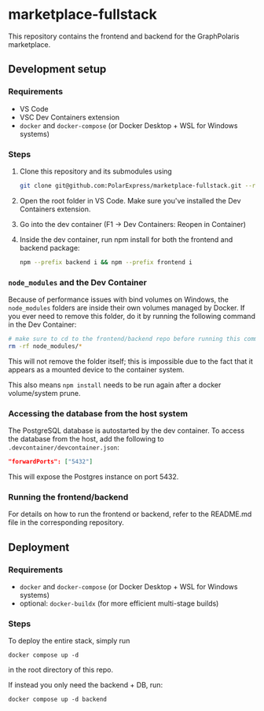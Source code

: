 # marketplace-fullstack

This repository contains the frontend and backend for the GraphPolaris marketplace.

## Development setup

### Requirements
- VS Code
- VSC Dev Containers extension
- `docker` and `docker-compose` (or Docker Desktop + WSL for Windows systems)

### Steps
1. Clone this repository and its submodules using

   ```sh
   git clone git@github.com:PolarExpress/marketplace-fullstack.git --recurse-submodules
   ```
2. Open the root folder in VS Code. Make sure you've installed the Dev Containers extension.
3. Go into the dev container (F1 -> Dev Containers: Reopen in Container)
4. Inside the dev container, run npm install for both the frontend and backend package:
   
   ```sh
   npm --prefix backend i && npm --prefix frontend i 
   ```

### `node_modules` and the Dev Container
Because of performance issues with bind volumes on Windows, the `node_modules` folders are inside their own volumes managed by Docker. If you ever need to remove this folder, do it by running the following command in the Dev Container:

```sh
# make sure to cd to the frontend/backend repo before running this command
rm -rf node_modules/*
```

This will not remove the folder itself; this is impossible due to the fact that it appears as a mounted device to the container system.

This also means `npm install` needs to be run again after a docker volume/system prune.

### Accessing the database from the host system

The PostgreSQL database is autostarted by the dev container. To access the database from the host, add the following to `.devcontainer/devcontainer.json`:

```json
"forwardPorts": ["5432"]
```

This will expose the Postgres instance on port 5432.

### Running the frontend/backend
For details on how to run the frontend or backend, refer to the README.md file in the corresponding repository.

## Deployment

### Requirements
- `docker` and `docker-compose` (or Docker Desktop + WSL for Windows systems)
- optional: `docker-buildx` (for more efficient multi-stage builds)

### Steps
To deploy the entire stack, simply run
```
docker compose up -d
```
in the root directory of this repo.

If instead you only need the backend + DB, run:
```
docker compose up -d backend
```



